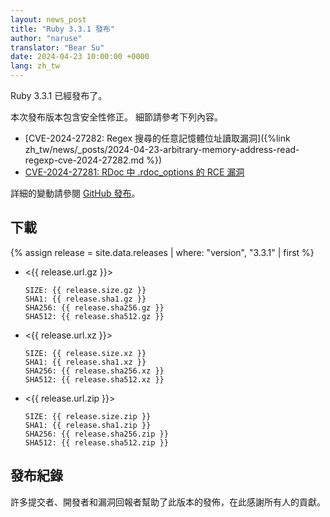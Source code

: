 ```yaml
---
layout: news_post
title: "Ruby 3.3.1 發布"
author: "naruse"
translator: "Bear Su"
date: 2024-04-23 10:00:00 +0000
lang: zh_tw
---
```


Ruby 3.3.1 已經發布了。

本次發布版本包含安全性修正。
細節請參考下列內容。

* [CVE-2024-27282: Regex 搜尋的任意記憶體位址讀取漏洞]({%link zh_tw/news/_posts/2024-04-23-arbitrary-memory-address-read-regexp-cve-2024-27282.md %})
* [CVE-2024-27281: RDoc 中 .rdoc_options 的 RCE 漏洞](https://www.ruby-lang.org/zh_tw/news/2024/03/21/rce-rdoc-cve-2024-27281/)

詳細的變動請參閱 [GitHub 發布](https://github.com/ruby/ruby/releases/tag/v3_3_1)。

## 下載

{% assign release = site.data.releases | where: "version", "3.3.1" | first %}

* <{{ release.url.gz }}>

      SIZE: {{ release.size.gz }}
      SHA1: {{ release.sha1.gz }}
      SHA256: {{ release.sha256.gz }}
      SHA512: {{ release.sha512.gz }}

* <{{ release.url.xz }}>

      SIZE: {{ release.size.xz }}
      SHA1: {{ release.sha1.xz }}
      SHA256: {{ release.sha256.xz }}
      SHA512: {{ release.sha512.xz }}

* <{{ release.url.zip }}>

      SIZE: {{ release.size.zip }}
      SHA1: {{ release.sha1.zip }}
      SHA256: {{ release.sha256.zip }}
      SHA512: {{ release.sha512.zip }}

## 發布紀錄

許多提交者、開發者和漏洞回報者幫助了此版本的發佈，在此感謝所有人的貢獻。
